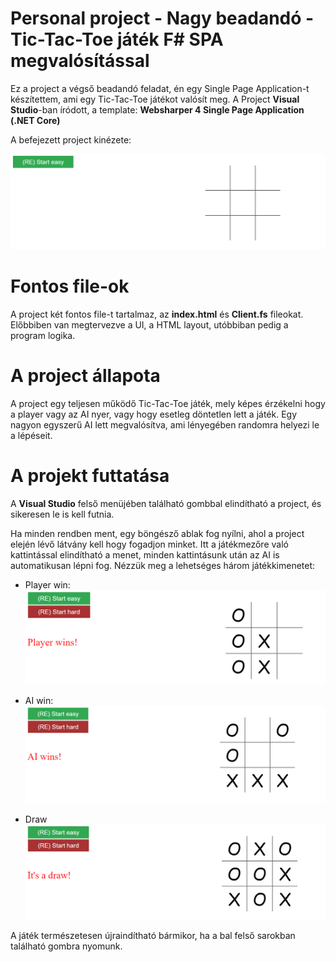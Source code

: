 # Personal project - Nagy beadandó - Tic-Tac-Toe játék F# SPA megvalósítással
Ez a project a végső beadandó feladat, én egy Single Page Application-t készítettem, ami egy Tic-Tac-Toe játékot valósít meg. A Project **Visual Studio**-ban íródott, a template: **Websharper 4 Single Page Application (.NET Core)**

A befejezett project kinézete:

![ss1](./Dokumentacio_kepek/ss1.png)



# Fontos file-ok

A project két fontos file-t tartalmaz, az **index.html** és **Client.fs** fileokat. Előbbiben van megtervezve a UI, a HTML layout, utóbbiban pedig a program logika.

# A project állapota

A project egy teljesen működő Tic-Tac-Toe játék, mely képes érzékelni hogy a player vagy az AI nyer, vagy hogy esetleg döntetlen lett a játék. Egy nagyon egyszerű AI lett megvalósítva, ami lényegében randomra helyezi le a lépéseit.

# A projekt futtatása

A **Visual Studio** felső menüjében található gombbal elindítható a project, és sikeresen le is kell futnia.

 Ha minden rendben ment, egy böngésző ablak fog nyílni, ahol a project elején lévő látvány kell hogy fogadjon minket. Itt a játékmezőre való kattintással elindítható a menet, minden kattintásunk után az AI is automatikusan lépni fog. Nézzük meg a lehetséges három játékkimenetet:

- Player win:
![player_win](./Dokumentacio_kepek/player_win.png)

- AI win:
![ai_win](./Dokumentacio_kepek/ai_win.png)
- Draw
![draw](./Dokumentacio_kepek/draw.png)

A játék természetesen újraindítható bármikor, ha a bal felső sarokban található gombra nyomunk. 